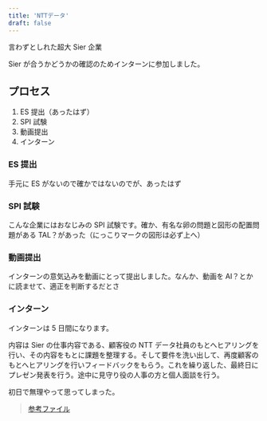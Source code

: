 ```yaml
---
title: 'NTTデータ'
draft: false
---
```


言わずとしれた超大 Sier 企業

Sier が合うかどうかの確認のためインターンに参加しました。

## プロセス

1. ES 提出（あったはず）
2. SPI 試験
3. 動画提出
4. インターン

### ES 提出

手元に ES がないので確かではないのでが、あったはず

### SPI 試験

こんな企業にはおなじみの SPI 試験です。確か、有名な卵の問題と図形の配置問題がある TAL？があった（にっこりマークの図形は必ず上へ）

### 動画提出

インターンの意気込みを動画にとって提出しました。なんか、動画を AI？とかに読ませて、適正を判断するだとさ

### インターン

インターンは 5 日間になります。

内容は Sier の仕事内容である、顧客役の NTT データ社員のもとへヒアリングを行い、その内容をもとに課題を整理する。そして要件を洗い出して、再度顧客のもとへヒアリングを行いフィードバックをもらう。これを繰り返した、最終日にプレゼン発表を行う。途中に見守り役の人事の方と個人面談を行う。

初日で無理やって思ってしまった。

> [参考ファイル](https://www.dropbox.com/sh/47rtjgqztpobs73/AADXXhnc1o_tuNwqC7OyYkX6a?dl=0)
